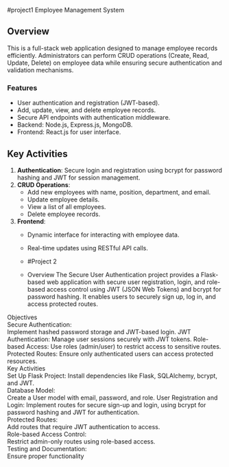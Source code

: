 #project1  Employee Management System

## Overview
This is a full-stack web application designed to manage employee records efficiently. Administrators can perform CRUD operations (Create, Read, Update, Delete) on employee data while ensuring secure authentication and validation mechanisms.

### Features
- User authentication and registration (JWT-based).
- Add, update, view, and delete employee records.
- Secure API endpoints with authentication middleware.
- Backend: Node.js, Express.js, MongoDB.
- Frontend: React.js for user interface.

## Key Activities
1. **Authentication**: Secure login and registration using bcrypt for password hashing and JWT for session management.
2. **CRUD Operations**:
   - Add new employees with name, position, department, and email.
   - Update employee details.
   - View a list of all employees.
   - Delete employee records.
3. **Frontend**:
   - Dynamic interface for interacting with employee data.
   - Real-time updates using RESTful API calls.<br>


   - #Project 2
   - Overview
The Secure User Authentication project provides a Flask-based web application with secure user registration, login, and role-based access control using JWT (JSON Web Tokens) and bcrypt for password hashing. It enables users to securely sign up, log in, and access protected routes.

Objectives<br>
Secure Authentication: <br>Implement hashed password storage and JWT-based login.
JWT Authentication: Manage user sessions securely with JWT tokens.
Role-based Access: Use roles (admin/user) to restrict access to sensitive routes.
Protected Routes: Ensure only authenticated users can access protected resources.<br>
Key Activities<br>
Set Up Flask Project: Install dependencies like Flask, SQLAlchemy, bcrypt, and JWT.<br>
Database Model: <br>Create a User model with email, password, and role.
User Registration and Login: Implement routes for secure sign-up and login, using bcrypt for password hashing and JWT for authentication.<br>
Protected Routes: <br>Add routes that require JWT authentication to access.<br>
Role-based Access Control: <br>Restrict admin-only routes using role-based access.<br>
Testing and Documentation:<br> Ensure proper functionality 



